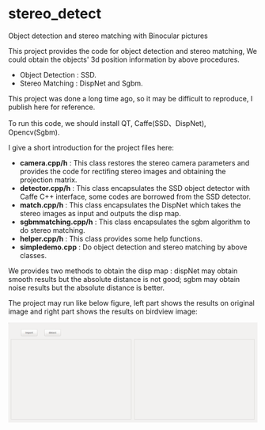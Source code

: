 # stereo_detect
Object detection and stereo matching with Binocular pictures

This project provides the code for object detection and stereo matching, We could obtain the objects' 3d position information by above procedures.

* Object Detection : SSD.
* Stereo Matching : DispNet and Sgbm.

This project was done a long time ago, so it may be difficult to reproduce, I publish here for reference.

To run this code, we should install QT, Caffe(SSD、DispNet), Opencv(Sgbm).

I give a short introduction for the project files here:

* **camera.cpp/h** : This class restores the stereo camera parameters and provides the code for rectifing stereo images and obtaining the projection matrix.
* **detector.cpp/h** : This class encapsulates the SSD object detector with Caffe C++ interface, some codes are borrowed from the SSD detector.
* **match.cpp/h** : This class encapsulates the DispNet which takes the stereo images as input and outputs the disp map.
* **sgbmmatching.cpp/h** : This class encapsulates the sgbm algorithm to do stereo matching.
* **helper.cpp/h** : This class provides some help functions.
* **simpledemo.cpp** : Do object detection and stereo matching by above classes.

We provides two methods to obtain the disp map : dispNet may obtain smooth results but the absolute distance is not good; sgbm may obtain noise results but the absolute distance is better.

The project may run like below figure, left part shows the results on original image and right part shows the results on birdview image:

![image](demo.png)


